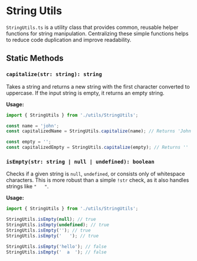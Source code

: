 # String Utils

`StringUtils.ts` is a utility class that provides common, reusable helper functions for string manipulation. Centralizing these simple functions helps to reduce code duplication and improve readability.

## Static Methods

### `capitalize(str: string): string`

Takes a string and returns a new string with the first character converted to uppercase. If the input string is empty, it returns an empty string.

**Usage:**

```typescript
import { StringUtils } from './utils/StringUtils';

const name = 'john';
const capitalizedName = StringUtils.capitalize(name); // Returns 'John'

const empty = '';
const capitalizedEmpty = StringUtils.capitalize(empty); // Returns ''
```

### `isEmpty(str: string | null | undefined): boolean`

Checks if a given string is `null`, `undefined`, or consists only of whitespace characters. This is more robust than a simple `!str` check, as it also handles strings like `"   "`.

**Usage:**

```typescript
import { StringUtils } from './utils/StringUtils';

StringUtils.isEmpty(null); // true
StringUtils.isEmpty(undefined); // true
StringUtils.isEmpty(''); // true
StringUtils.isEmpty('   '); // true

StringUtils.isEmpty('hello'); // false
StringUtils.isEmpty('  a  '); // false
```

